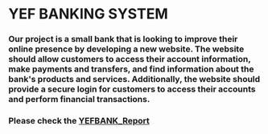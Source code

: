 # YEF BANKING SYSTEM
### Our project is a small bank that is looking to improve their online presence by developing a new website. The website should allow customers to access their account information, make payments and transfers, and find information about the bank's products and services. Additionally, the website should provide a secure login for customers to access their accounts and perform financial transactions.
### Please check the [YEFBANK_Report](https://github.com/fatihsemirgin/yef/blob/main/YEFBANK_Report.pdf)
